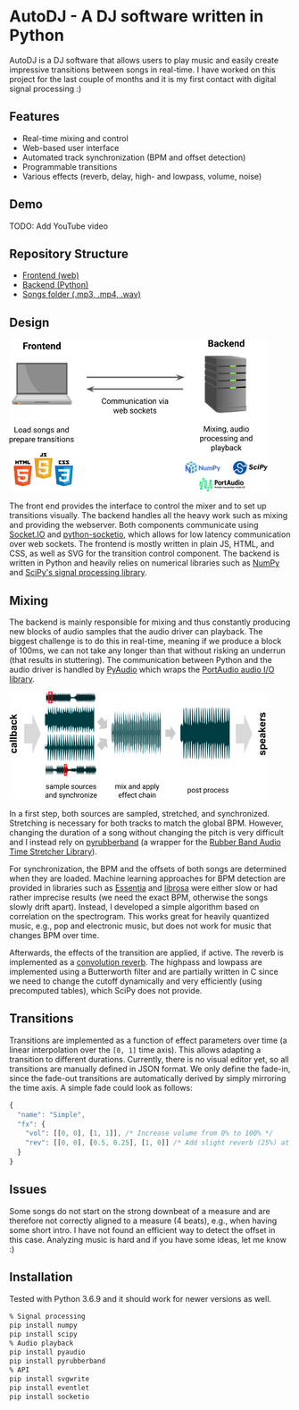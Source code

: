 # AutoDJ - A DJ software written in Python

AutoDJ is a DJ software that allows users to play music and easily create impressive transitions between songs in real-time. I have worked on this project for the last couple of months and it is my first contact with digital signal processing :)

## Features

- Real-time mixing and control
- Web-based user interface
- Automated track synchronization (BPM and offset detection)
- Programmable transitions
- Various effects (reverb, delay, high- and lowpass, volume, noise)

## Demo

TODO: Add YouTube video

## Repository Structure

* [Frontend (web)](/autodj/frontend)
* [Backend (Python)](/autodj/backend)
* [Songs folder (.mp3, .mp4, .wav)](/autodj/data/songs)

## Design

![](overview.png)

The front end provides the interface to control the mixer and to set up transitions visually. The backend handles all the heavy work such as mixing and providing the webserver. Both components communicate using [Socket.IO](https://socket.io/) and [python-socketio](https://pypi.org/project/python-socketio/), which allows for low latency communication over web sockets. The frontend is mostly written in plain JS, HTML, and CSS, as well as SVG for the transition control component. The backend is written in Python and heavily relies on numerical libraries such as [NumPy](https://numpy.org/) and [SciPy's signal processing library](https://docs.scipy.org/doc/scipy/reference/signal.html).

## Mixing

The backend is mainly responsible for mixing and thus constantly producing new blocks of audio samples that the audio driver can playback. The biggest challenge is to do this in real-time, meaning if we produce a block of 100ms, we can not take any longer than that without risking an underrun (that results in stuttering). The communication between Python and the audio driver is handled by [PyAudio](https://pypi.org/project/PyAudio/) which wraps the [PortAudio audio I/O library](http://www.portaudio.com/). 

![](pipeline.png)

In a first step, both sources are sampled, stretched, and synchronized. Stretching is necessary for both tracks to match the global BPM. However, changing the duration of a song without changing the pitch is very difficult and I instead rely on [pyrubberband](https://pypi.org/project/pyrubberband/) (a wrapper for the [Rubber Band Audio Time Stretcher Library](https://breakfastquay.com/rubberband/)).

For synchronization, the BPM and the offsets of both songs are determined when they are loaded. Machine learning approaches for BPM detection are provided in libraries such as [Essentia](https://essentia.upf.edu/reference/std_RhythmExtractor2013.html) and [librosa](https://librosa.org/doc/main/generated/librosa.beat.tempo.html) were either slow or had rather imprecise results (we need the exact BPM, otherwise the songs slowly drift apart). Instead, I developed a simple algorithm based on correlation on the spectrogram. This works great for heavily quantized music, e.g., pop and electronic music, but does not work for music that changes BPM over time.

Afterwards, the effects of the transition are applied, if active. The reverb is implemented as a [convolution reverb](https://www.bhphotovideo.com/find/newsLetter/Convolution-Reverb.jsp/). The highpass and lowpass are implemented using a Butterworth filter and are partially written in C since we need to change the cutoff dynamically and very efficiently (using precomputed tables), which SciPy does not provide.

## Transitions

Transitions are implemented as a function of effect parameters over time (a linear interpolation over the `[0, 1]` time axis). This allows adapting a transition to different durations. Currently, there is no visual editor yet, so all transitions are manually defined in JSON format. We only define the fade-in, since the fade-out transitions are automatically derived by simply mirroring the time axis. A simple fade could look as follows:

```js
{
  "name": "Simple",
  "fx": {
    "vol": [[0, 0], [1, 1]], /* Increase volume from 0% to 100% */
    "rev": [[0, 0], [0.5, 0.25], [1, 0]] /* Add slight reverb (25%) at middle of transition */
  }
}
```


## Issues

Some songs do not start on the strong downbeat of a measure and are therefore not correctly aligned to a measure (4 beats), e.g., when having some short intro. I have not found an efficient way to detect the offset in this case. Analyzing music is hard and if you have some ideas, let me know :)

## Installation

Tested with Python 3.6.9 and it should work for newer versions as well.

```shell
% Signal processing
pip install numpy 
pip install scipy
% Audio playback
pip install pyaudio
pip install pyrubberband
% API
pip install svgwrite
pip install eventlet
pip install socketio
```
